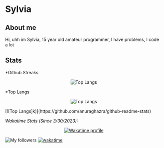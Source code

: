 # Sylvia

## About me
Hi, uhh im Sylvia, 15 year old amateur programmer, I have problems, I code a lot

## Stats
*Github Streaks
<p align="center">
    <img alt="Top Langs" src="https://github-readme-stats.vercel.app/api/top-langs/?username=Sylvie-Dev&theme=dark">
</p>

*Top Langs
<p align="center">
    <img alt="Top Langs" src="https://github-readme-stats.vercel.app/api/top-langs/?username=Sylvie-Dev&theme=dark">
</p>
[![Top Langs]k)](https://github.com/anuraghazra/github-readme-stats)

*Wakatime Stats (Since 3/30/2023):*
<p align="center">
    <a href="https://wakatime.com/@Sylvia">
        <img alt="Wakatime profile" src="https://github-readme-stats.vercel.app/api/wakatime?username=Sylvia&layout=compact&langs_count=5&&theme=dracula&hide_border=true&bg_color=1a1c1f&icon_color=4e90f0&title=e74545&border_radius=10">
    </a>
</p>


![My followers](https://img.shields.io/github/followers/Sylvie-dev?style=social)
[![wakatime](https://wakatime.com/badge/user/188587d0-8db1-4e68-9d62-1c1a2c05f96c.svg)](https://wakatime.com/@188587d0-8db1-4e68-9d62-1c1a2c05f96c)
